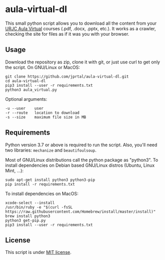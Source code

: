 # aula-virtual-dl
This small python script allows you to download all the content from your [URJC Aula Virtual](https://www.aulavirtual.urjc.es) courses (.pdf, .docx, .pptx, etc.). It works as a crawler, checking the site for files as if it was you with your browser.

## Usage
Download the repository as zip, clone it with git, or just use curl to get only the script. On GNU/Linux or MacOS:
```
git clone https://github.com/jprtal/aula-virtual-dl.git
cd aula-virtual-dl
pip3 install --user -r requirements.txt
python3 aula_virtual.py
```
Optional arguments:
```
-u --user    user
-r --route   location to download
-s --size    maximum file size in MB
```

## Requirements
Python version 3.7 or above is required to run the script. Also, you'll need two libraries: `mechanize` and `beautifoulsoup`.

Most of GNU/Linux distributions call the python package as "python3". To install dependencies on Debian based GNU/Linux distros (Ubuntu, Linux Mint, ...):
```
sudo apt-get install python3 python3-pip
pip install -r requirements.txt
```
To install dependencies on MacOS:
```
xcode-select --install
/usr/bin/ruby -e "$(curl -fsSL https://raw.githubusercontent.com/Homebrew/install/master/install)"
brew install python3
python3 get-pip.py
pip3 install --user -r requirements.txt
```

## License
This script is under [MIT license](https://github.com/jprtal/aula-virtual-dl/blob/master/LICENSE).
